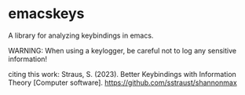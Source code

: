 # emacskeys

A library for analyzing keybindings in emacs.

WARNING: When using a keylogger, be careful not to log any sensitive information!


citing this work:
Straus, S. (2023). Better Keybindings with Information Theory [Computer software]. https://github.com/sstraust/shannonmax
